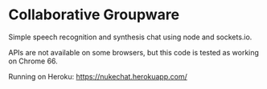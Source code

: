 # Collaborative Groupware

Simple speech recognition and synthesis chat using node and sockets.io.

APIs are not available on some browsers, but this code is tested as working on Chrome 66.

Running on Heroku: https://nukechat.herokuapp.com/